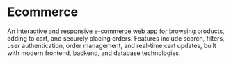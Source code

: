 # Ecommerce
An interactive and responsive e-commerce web app for browsing products, adding to cart, and securely placing orders. Features include search, filters, user authentication, order management, and real-time cart updates, built with modern frontend, backend, and database technologies.
